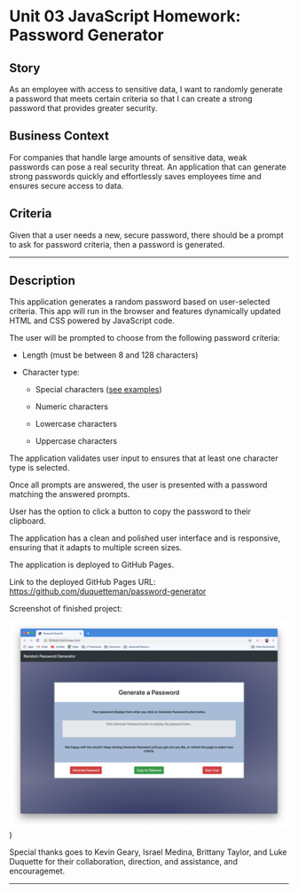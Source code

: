 # Unit 03 JavaScript Homework: Password Generator


## Story

As an employee with access to sensitive data, I want to randomly generate a password that meets certain criteria so that I can create a strong password that provides greater security.

## Business Context

For companies that handle large amounts of sensitive data, weak passwords can pose a real security threat. An application that can generate strong passwords quickly and effortlessly saves employees time and ensures secure access to data.

## Criteria

Given that a user needs a new, secure password, there should be a prompt to ask for password criteria, then a password is generated.

- - -
## Description

This application generates a random password based on user-selected criteria. This app will run in the browser and features dynamically updated HTML and CSS powered by  JavaScript code.

The user will be prompted to choose from the following password criteria:

* Length (must be between 8 and 128 characters)

* Character type:

  * Special characters ([see examples](https://www.owasp.org/index.php/Password_special_characters))

  * Numeric characters

  * Lowercase characters

  * Uppercase characters

The application validates user input to ensures that at least one character type is selected.

Once all prompts are answered, the user is presented with a password matching the answered prompts. 

User has the option to click a button to copy the password to their clipboard.

The application has a clean and polished user interface and is responsive, ensuring that it adapts to multiple screen sizes.

The application is deployed to GitHub Pages.

Link to the deployed GitHub Pages URL:
https://github.com/duquetteman/password-generator

Screenshot of finished project:

![password generator demo](assets/images/screen-shot.png)
)

Special thanks goes to Kevin Geary, Israel Medina, Brittany Taylor, and Luke Duquette for their collaboration, direction, and assistance, and encouragemet. 

- - -
